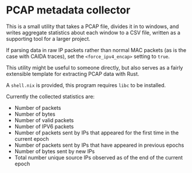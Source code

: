 # PCAP metadata collector
This is a small utility that takes a PCAP file, divides it in to windows, and writes aggregate statistics about each window to a CSV file, written as a supporting tool for a larger project.

If parsing data in raw IP packets rather than normal MAC packets (as is the case with CAIDA traces), set the `<force_ipv4_encap>` setting to `true`.

This utility might be useful to someone directly, but also serves as a fairly extensible template for extracting PCAP data with Rust.

A `shell.nix` is provided, this program requires `libc` to be installed.

Currently the collected statistics are:
- Number of packets
- Number of bytes
- Number of valid packets
- Number of IPV6 packets
- Number of packets sent by IPs that appeared for the first time in the current epoch
- Number of packets sent by IPs that have appeared in previous epochs
- Number of bytes sent by new IPs
- Total number unique source IPs observed as of the end of the current epoch

